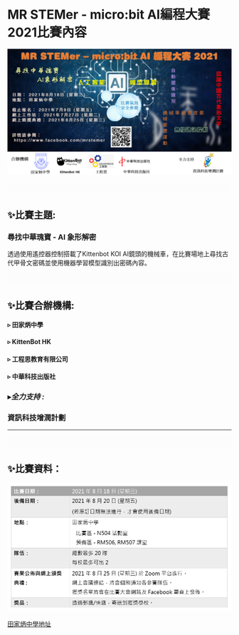 # MR STEMer - micro:bit AI編程大賽2021比賽內容

![](./images/poster.png)

![](./images/HubSpacer10mm.png)

## ✨比賽主題:

### **尋找中華瑰寶 - AI 象形解密**

透過使用遙控器控制搭載了Kittenbot KOI AI鏡頭的機械車，在比賽場地上尋找古代甲骨文密碼並使用機器學習模型識別出密碼內容。

![](./images/HubSpacer10mm.png)

## ✨比賽合辦機構:

#### ▹ 田家炳中學
#### ▹ KittenBot HK
#### ▹ 工程思教育有限公司
#### ▹ 中華科技出版社

### ▸***全力支持 :***
### 資訊科技增潤計劃

---

![](./images/HubSpacer10mm.png)

## ✨比賽資料：

![](./images/DetailTable.png)

[田家炳中學地址](https://goo.gl/maps/XgsrNDeUQQdadzT66)

